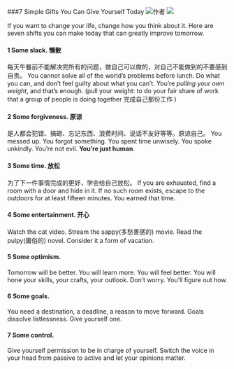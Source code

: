 ###7 Simple Gifts You Can Give Yourself Today
![作者](./_image/2020-07-08-16-41-14.png)
![](./_image/2020-07-08-16-40-35.jpg)

If you want to change your life, change how you think about it. Here are seven shifts you can make today that can greatly improve tomorrow.

#### 1 Some slack. 懒散
每天午餐前不能解决完所有的问题，做自己可以做的，对自己不能做到的不要感到自责。
You cannot solve all of the world’s problems before lunch. Do what you can, and don’t feel guilty about what you can’t. You’re *pulling your own weight*, and that’s enough.
(pull your weight: to do your fair share of work that a group of people is doing together 完成自己那份工作 )


#### 2 Some forgiveness. 原谅
是人都会犯错、搞砸、忘记东西、浪费时间、说话不友好等等。原谅自己。
You messed up. You forgot something. You spent time unwisely. You spoke unkindly. You’re not evil. **You’re just human**.

#### 3 Some time. 放松
为了下一件事情完成的更好，学会给自己放松。
If you are exhausted, find a room with a door and hide in it. If no such room exists, escape to the outdoors for at least fifteen minutes. You earned that time.

#### 4 Some entertainment. 开心

Watch the cat video. Stream the sappy(多愁善感的) movie. Read the pulpy(庸俗的) novel. Consider it a form of vacation.

#### 5 Some optimism.

Tomorrow will be better. You will learn more. You will feel better. You will hone your skills, your crafts, your outlook. Don’t worry. You’ll figure out how.

#### 6 Some goals.

You need a destination, a deadline, a reason to move forward. Goals dissolve listlessness. Give yourself one.

#### 7 Some control.

Give yourself permission to be in charge of yourself. Switch the voice in your head from passive to active and let your opinions matter.